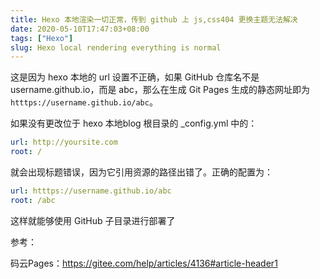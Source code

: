 ```yaml
---
title: Hexo 本地渲染一切正常，传到 github 上 js,css404 更换主题无法解决
date: 2020-05-10T17:47:03+08:00
tags: ["Hexo"]
slug: Hexo local rendering everything is normal
---
```


这是因为 hexo 本地的 url 设置不正确，如果 GitHub 仓库名不是 username.github.io，而是 abc，那么在生成 Git Pages 生成的静态网址即为 `htttps://username.github.io/abc`。

如果没有更改位于 hexo 本地blog 根目录的 _config.yml 中的：

```yml
url: http://yoursite.com
root: /
```

就会出现标题错误，因为它引用资源的路径出错了。正确的配置为：

```yml
url: htttps://username.github.io/abc
root: /abc
```

这样就能够使用 GitHub 子目录进行部署了

参考：

码云Pages：<https://gitee.com/help/articles/4136#article-header1>
